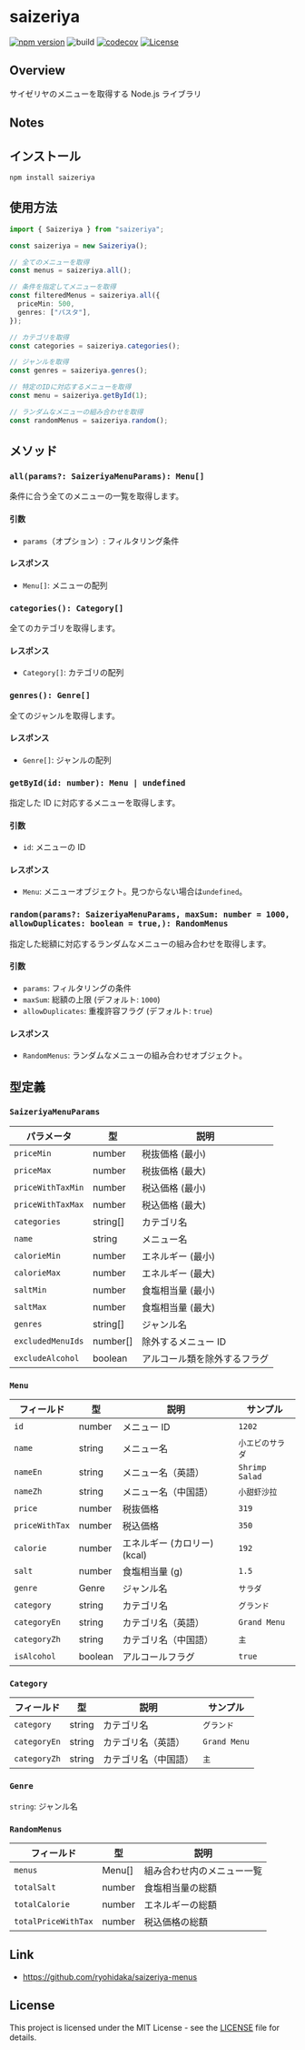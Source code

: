 # saizeriya

[![npm version](https://badge.fury.io/js/saizeriya.svg)](https://badge.fury.io/js/saizeriya)
![build](https://github.com/ryohidaka/saizeriya-js/workflows/Build/badge.svg)
[![codecov](https://codecov.io/gh/ryohidaka/saizeriya-js/graph/badge.svg?token=RHP9TB2F51)](https://codecov.io/gh/ryohidaka/saizeriya-js)
[![License](https://img.shields.io/badge/license-MIT-blue.svg)](https://opensource.org/licenses/MIT)

## Overview

サイゼリヤのメニューを取得する Node.js ライブラリ

## Notes

## インストール

```shell
npm install saizeriya
```

## 使用方法

```ts
import { Saizeriya } from "saizeriya";

const saizeriya = new Saizeriya();

// 全てのメニューを取得
const menus = saizeriya.all();

// 条件を指定してメニューを取得
const filteredMenus = saizeriya.all({
  priceMin: 500,
  genres: ["パスタ"],
});

// カテゴリを取得
const categories = saizeriya.categories();

// ジャンルを取得
const genres = saizeriya.genres();

// 特定のIDに対応するメニューを取得
const menu = saizeriya.getById(1);

// ランダムなメニューの組み合わせを取得
const randomMenus = saizeriya.random();
```

## メソッド

### `all(params?: SaizeriyaMenuParams): Menu[]`

条件に合う全てのメニューの一覧を取得します。

#### 引数

- `params`（オプション）: フィルタリング条件

#### レスポンス

- `Menu[]`: メニューの配列

### `categories(): Category[]`

全てのカテゴリを取得します。

#### レスポンス

- `Category[]`: カテゴリの配列

### `genres(): Genre[]`

全てのジャンルを取得します。

#### レスポンス

- `Genre[]`: ジャンルの配列

### `getById(id: number): Menu | undefined`

指定した ID に対応するメニューを取得します。

#### 引数

- `id`: メニューの ID

#### レスポンス

- `Menu`: メニューオブジェクト。見つからない場合は`undefined`。

### `random(params?: SaizeriyaMenuParams, maxSum: number = 1000, allowDuplicates: boolean = true,): RandomMenus`

指定した総額に対応するランダムなメニューの組み合わせを取得します。

#### 引数

- `params`: フィルタリングの条件
- `maxSum`: 総額の上限 (デフォルト: `1000`)
- `allowDuplicates`: 重複許容フラグ (デフォルト: `true`)

#### レスポンス

- `RandomMenus`: ランダムなメニューの組み合わせオブジェクト。

## 型定義

### `SaizeriyaMenuParams`

| パラメータ        | 型       | 説明                         |
| ----------------- | -------- | ---------------------------- |
| `priceMin`        | number   | 税抜価格 (最小)              |
| `priceMax`        | number   | 税抜価格 (最大)              |
| `priceWithTaxMin` | number   | 税込価格 (最小)              |
| `priceWithTaxMax` | number   | 税込価格 (最大)              |
| `categories`      | string[] | カテゴリ名                   |
| `name`            | string   | メニュー名                   |
| `calorieMin`      | number   | エネルギー (最小)            |
| `calorieMax`      | number   | エネルギー (最大)            |
| `saltMin`         | number   | 食塩相当量 (最小)            |
| `saltMax`         | number   | 食塩相当量 (最大)            |
| `genres`          | string[] | ジャンル名                   |
| `excludedMenuIds` | number[] | 除外するメニュー ID          |
| `excludeAlcohol`  | boolean  | アルコール類を除外するフラグ |

### `Menu`

| フィールド     | 型      | 説明                         | サンプル         |
| -------------- | ------- | ---------------------------- | ---------------- |
| `id`           | number  | メニュー ID                  | `1202`           |
| `name`         | string  | メニュー名                   | `小エビのサラダ` |
| `nameEn`       | string  | メニュー名（英語）           | `Shrimp Salad`   |
| `nameZh`       | string  | メニュー名（中国語）         | `小甜虾沙拉`     |
| `price`        | number  | 税抜価格                     | `319`            |
| `priceWithTax` | number  | 税込価格                     | `350`            |
| `calorie`      | number  | エネルギー (カロリー) (kcal) | `192`            |
| `salt`         | number  | 食塩相当量 (g)               | `1.5`            |
| `genre`        | Genre   | ジャンル名                   | `サラダ`         |
| `category`     | string  | カテゴリ名                   | `グランド`       |
| `categoryEn`   | string  | カテゴリ名（英語）           | `Grand Menu`     |
| `categoryZh`   | string  | カテゴリ名（中国語）         | `主`             |
| `isAlcohol`    | boolean | アルコールフラグ             | `true`           |

### `Category`

| フィールド   | 型     | 説明                 | サンプル     |
| ------------ | ------ | -------------------- | ------------ |
| `category`   | string | カテゴリ名           | `グランド`   |
| `categoryEn` | string | カテゴリ名（英語）   | `Grand Menu` |
| `categoryZh` | string | カテゴリ名（中国語） | `主`         |

### `Genre`

`string`: ジャンル名

### `RandomMenus`

| フィールド          | 型     | 説明                       |
| ------------------- | ------ | -------------------------- |
| `menus`             | Menu[] | 組み合わせ内のメニュー一覧 |
| `totalSalt`         | number | 食塩相当量の総額           |
| `totalCalorie`      | number | エネルギーの総額           |
| `totalPriceWithTax` | number | 税込価格の総額             |

## Link

- https://github.com/ryohidaka/saizeriya-menus

## License

This project is licensed under the MIT License - see the [LICENSE](LICENSE) file for details.
